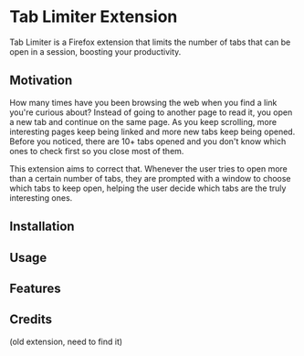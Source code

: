 # Tab Limiter Extension

Tab Limiter is a Firefox extension that limits the number of tabs that can be open in a session, boosting your productivity.

## Motivation

How many times have you been browsing the web when you find a link you're curious about? Instead of going to another page to read it, you open a new tab and continue on the same page. As you keep scrolling, more interesting pages keep being linked and more new tabs keep being opened. Before you noticed, there are 10+ tabs opened and you don't know which ones to check first so you close most of them.

This extension aims to correct that. Whenever the user tries to open more than a certain number of tabs, they are prompted with a window to choose which tabs to keep open, helping the user decide which tabs are the truly interesting ones.

## Installation

## Usage

## Features

## Credits

(old extension, need to find it)